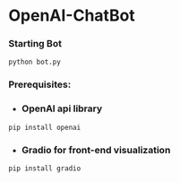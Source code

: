 # OpenAI-ChatBot

### Starting Bot
```python bot.py```

### Prerequisites:
- ### OpenAI api library
```pip install openai```
- ### Gradio for front-end visualization
```pip install gradio```
